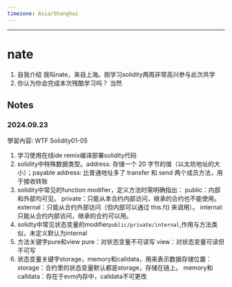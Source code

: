 ```yaml
---
timezone: Asia/Shanghai
---
```


---

# nate

1. 自我介绍
   我叫nate，来自上海。刚学习solidity两周非常高兴参与此次共学
2. 你认为你会完成本次残酷学习吗？
   当然
## Notes

<!-- Content_START -->

### 2024.09.23

學習內容: 
  WTF Solidity01-05
  1. 学习使用在线ide remix编译部署solidity代码
  2. solidity中特殊数据类型。address: 存储一个 20 字节的值（以太坊地址的大小）；payable address: 比普通地址多了 transfer 和 send 两个成员方法，用于接收转账
  3. solidity中常见的function modifier，定义方法时需明确指出：
     public：内部和外部均可见。
     private：只能从本合约内部访问，继承的合约也不能使用。
     external：只能从合约外部访问（但内部可以通过 this.f() 来调用）。
     internal: 只能从合约内部访问，继承的合约可以用。
  4. solidty中常见状态变量的modifier`public/private/internal`,作用与方法类似，未定义默认为internal
  5. 方法关键字pure和view
     pure：对状态变量不可读写
     view：对状态变量可读但不可写
  6. 状态变量关键字storage，memory和calldata，用来表示数据存储位置：
     storage：合约里的状态变量默认都是storage，存储在链上。
     memory和calldata：存在于evm内存中，calldata不可更改
 

<!-- Content_END -->

